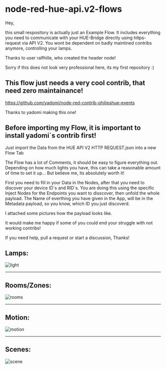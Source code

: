 # node-red-hue-api.v2-flows

Hey,

this small respository is actually just an Example Flow.
It includes everything you need to communicate with your HUE-Bridge directly using https-request via API V2.
You wont be dependent on badly maintined contribs anymore, controlling your lamps.

Thanks to user ralfhille, who created the header node!

Sorry if this does not look very professional here, its my first repository :)


This flow just needs a very cool contrib, that need zero maintainance! 
------------

https://github.com/yadomi/node-red-contrib-philipshue-events

Thanks to yadomi making this one!

Before importing my Flow, it is important to install yadomi´s contrib first!
--------------------------------------

Just import the Data from the HUE API V2 HTTP REQUEST.json into a new Flow Tab

The Flow has a lot of Comments, it should be easy to figure everything out.
Depending on how much lights you have, this can take a reasonable amount of time to set it up...
But believe me, its absolutely worth it!

First you need to fill in your Data in the Nodes, after that you need to discover your device ID´s and RID´s.
You are doing this using the specific Inject Nodes for the Endpoints you want to disscover, then unfold the whole payload.
The Name of everthing you have given in the App, will be in the Metadata payload, so you know, which ID you just discoverd.

I attached some pictures how the payload looks like.

It would make me happy if some of you could end your struggle with not working contribs!

If you need help, pull a request or start a discussion, Thanks!



Lamps:
-------

![light](https://user-images.githubusercontent.com/76150626/173955018-5741e7fb-ef3d-42c7-8629-99135bcef0ab.PNG)

-----------------------------------------------------------

Rooms/Zones:
------------
![rooms](https://user-images.githubusercontent.com/76150626/173955041-0097529e-0e40-4473-b7d4-28fe3282b258.PNG)

-----------------------------------------------------------

Motion:
------------
![motion](https://user-images.githubusercontent.com/76150626/173955078-c922dcb2-ad4c-4501-b574-07f4d8da416a.PNG)

-----------------------------------------------------------

Scenes:
------------
![scene](https://user-images.githubusercontent.com/76150626/173955095-50fd8649-7bf1-4074-bd7f-7624cbffb7c6.PNG)
